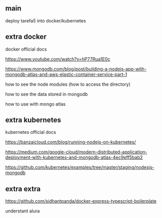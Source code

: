 ## main


deploy tarefa5 into docker/kubernetes

## extra docker

docker official docs

https://www.youtube.com/watch?v=hP77Rua1E0c

https://www.mongodb.com/blog/post/building-a-nodejs-app-with-mongodb-atlas-and-aws-elastic-container-service-part-1

how to see the node modules (how to access the directory)

how to see the data stored in mongodb

how to use with mongo atlas

## extra kubernetes

kubernetes official docs

https://banzaicloud.com/blog/running-nodejs-on-kubernetes/

https://medium.com/google-cloud/modern-distributed-application-deployment-with-kubernetes-and-mongodb-atlas-4ec9eff5bab2

https://github.com/kubernetes/examples/tree/master/staging/nodesjs-mongodb

## extra extra

https://github.com/sidhantpanda/docker-express-typescript-boilerplate

understant alura